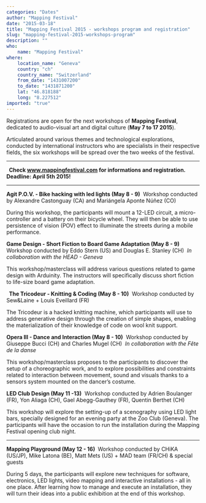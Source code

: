 ```yaml
---
categories: "Dates"
author: "Mapping Festival"
date: "2015-03-18"
title: "Mapping Festival 2015 - workshops program and registration"
slug: "mapping-festival-2015-workshops-program"
description: ""
who: 
    name: "Mapping Festival"
where: 
    location_name: "Geneva"
    country: "ch"
    country_name: "Switzerland"
    from_date: "1431007200"
    to_date: "1431871200"
    lat: "46.818188"
    long: "8.227512"
imported: "true"
---
```



Registrations are open for the next workshops of **Mapping Festival**, dedicated to audio-visual art and digital culture (**May 7 to 17 2015**).  

Articulated around various themes and technological explorations, conducted by international instructors who are specialists in their respective fields, the six workshops will be spread over the two weeks of the festival.
____
**  Check www.mappingfestival.com for informations and registration.**
** Deadline: April 5th 2015! **

---------

**Agit P.O.V. - Bike hacking with led lights (May 8 - 9)**
 Workshop conducted by Alexandre Castonguay (CA) and Mariángela Aponte Núñez (CO)

During this workshop, the participants will mount a 12-LED circuit, a micro-controller and a battery on their bicycle wheel. They will then be able to use persistence of vision (POV) effect to illuminate the streets during a mobile performance.  

**Game Design - Short Fiction to Board Game Adaptation (May 8 - 9) **
Workshop conducted by Eddo Stern (US) and Douglas E. Stanley (CH)
* In collaboration with the HEAD - Geneva*

This workshop/masterclass will address various questions related to game design with Arduinity. The instructors will specifically discuss short fiction to life-size board game adaptation.

**  The Tricodeur - Knitting & Coding (May 8 - 10)**
 Workshop conducted by Sew&Laine + Louis Eveillard (FR)

The Tricodeur is a hacked knitting machine, which participants will use to address generative design through the creation of simple shapes, enabling the materialization of their knowledge of code on wool knit support.  

**Opera III - Dance and Interaction (May 8 - 10)** 
Workshop conducted by Giuseppe Bucci (CH) and Charles Mugel (CH)
* In collaboration with the Fête de la danse*

This workshop/masterclass proposes to the participants to discover the setup of a choreographic work, and to explore possibilities and constraints related to interaction between movement, sound and visuals thanks to a sensors system mounted on the dancer’s costume. 

**LED Club Design (May 11 -13)**
 Workshop conducted by Adrien Boulanger (FR), Yon Aliaga (CH), Gael Abegg-Gauthey (FR), Quentin Berthet (CH)

This workshop will explore the setting-up of a scenography using LED light bars, specially designed for an evening party at the Zoo Club (Geneva). The participants will have the occasion to run the installation during the Mapping Festival opening club night.
____
**Mapping Playground (May 12 - 16) **
Workshop conducted by CHiKA (US/JP), Mike Latona (BE), Matt Mets (US) + MAD team (FR/CH) & special guests

During 5 days, the participants will explore new techniques for software, electronics, LED lights, video mapping and interactive installations - all in one place. After learning how to manage and execute an installation, they will turn their ideas into a public exhibition at the end of this workshop.